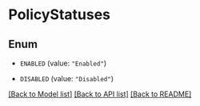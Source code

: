 # PolicyStatuses

## Enum


* `ENABLED` (value: `"Enabled"`)

* `DISABLED` (value: `"Disabled"`)


[[Back to Model list]](../README.md#documentation-for-models) [[Back to API list]](../README.md#documentation-for-api-endpoints) [[Back to README]](../README.md)


